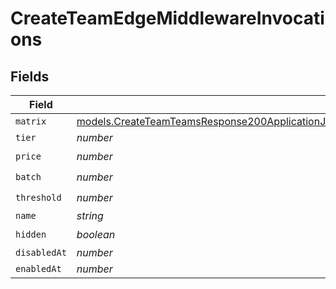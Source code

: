 # CreateTeamEdgeMiddlewareInvocations


## Fields

| Field                                                                                                                                                                                                                                  | Type                                                                                                                                                                                                                                   | Required                                                                                                                                                                                                                               | Description                                                                                                                                                                                                                            |
| -------------------------------------------------------------------------------------------------------------------------------------------------------------------------------------------------------------------------------------- | -------------------------------------------------------------------------------------------------------------------------------------------------------------------------------------------------------------------------------------- | -------------------------------------------------------------------------------------------------------------------------------------------------------------------------------------------------------------------------------------- | -------------------------------------------------------------------------------------------------------------------------------------------------------------------------------------------------------------------------------------- |
| `matrix`                                                                                                                                                                                                                               | [models.CreateTeamTeamsResponse200ApplicationJSONResponseBodyBillingInvoiceItemsEdgeMiddlewareInvocationsMatrix](../models/createteamteamsresponse200applicationjsonresponsebodybillinginvoiceitemsedgemiddlewareinvocationsmatrix.md) | :heavy_minus_sign:                                                                                                                                                                                                                     | N/A                                                                                                                                                                                                                                    |
| `tier`                                                                                                                                                                                                                                 | *number*                                                                                                                                                                                                                               | :heavy_minus_sign:                                                                                                                                                                                                                     | N/A                                                                                                                                                                                                                                    |
| `price`                                                                                                                                                                                                                                | *number*                                                                                                                                                                                                                               | :heavy_check_mark:                                                                                                                                                                                                                     | N/A                                                                                                                                                                                                                                    |
| `batch`                                                                                                                                                                                                                                | *number*                                                                                                                                                                                                                               | :heavy_check_mark:                                                                                                                                                                                                                     | N/A                                                                                                                                                                                                                                    |
| `threshold`                                                                                                                                                                                                                            | *number*                                                                                                                                                                                                                               | :heavy_check_mark:                                                                                                                                                                                                                     | N/A                                                                                                                                                                                                                                    |
| `name`                                                                                                                                                                                                                                 | *string*                                                                                                                                                                                                                               | :heavy_minus_sign:                                                                                                                                                                                                                     | N/A                                                                                                                                                                                                                                    |
| `hidden`                                                                                                                                                                                                                               | *boolean*                                                                                                                                                                                                                              | :heavy_check_mark:                                                                                                                                                                                                                     | N/A                                                                                                                                                                                                                                    |
| `disabledAt`                                                                                                                                                                                                                           | *number*                                                                                                                                                                                                                               | :heavy_minus_sign:                                                                                                                                                                                                                     | N/A                                                                                                                                                                                                                                    |
| `enabledAt`                                                                                                                                                                                                                            | *number*                                                                                                                                                                                                                               | :heavy_minus_sign:                                                                                                                                                                                                                     | N/A                                                                                                                                                                                                                                    |